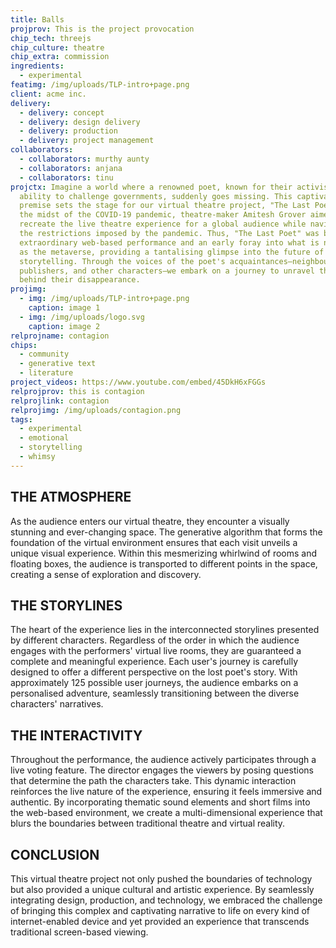 ```yaml
---
title: Balls
projprov: This is the project provocation
chip_tech: threejs
chip_culture: theatre
chip_extra: commission
ingredients:
  - experimental
featimg: /img/uploads/TLP-intro+page.png
client: acme inc.
delivery:
  - delivery: concept
  - delivery: design delivery
  - delivery: production
  - delivery: project management
collaborators:
  - collaborators: murthy aunty
  - collaborators: anjana
  - collaborators: tinu
projctx: Imagine a world where a renowned poet, known for their activism and
  ability to challenge governments, suddenly goes missing. This captivating
  premise sets the stage for our virtual theatre project, "The Last Poet." In
  the midst of the COVID-19 pandemic, theatre-maker Amitesh Grover aimed to
  recreate the live theatre experience for a global audience while navigating
  the restrictions imposed by the pandemic. Thus, "The Last Poet" was born—an
  extraordinary web-based performance and an early foray into what is now known
  as the metaverse, providing a tantalising glimpse into the future of immersive
  storytelling. Through the voices of the poet's acquaintances—neighbours,
  publishers, and other characters—we embark on a journey to unravel the mystery
  behind their disappearance.
projimg:
  - img: /img/uploads/TLP-intro+page.png
    caption: image 1
  - img: /img/uploads/logo.svg
    caption: image 2
relprojname: contagion
chips:
  - community
  - generative text
  - literature
project_videos: https://www.youtube.com/embed/45DkH6xFGGs
relprojprov: this is contagion
relprojlink: contagion
relprojimg: /img/uploads/contagion.png
tags:
  - experimental
  - emotional
  - storytelling
  - whimsy
---
```


<!--StartFragment-->

## T﻿HE ATMOSPHERE

As the audience enters our virtual theatre, they encounter a visually stunning and ever-changing space. The generative algorithm that forms the foundation of the virtual environment ensures that each visit unveils a unique visual experience. Within this mesmerizing whirlwind of rooms and floating boxes, the audience is transported to different points in the space, creating a sense of exploration and discovery.

## T﻿HE STORYLINES

The heart of the experience lies in the interconnected storylines presented by different characters. Regardless of the order in which the audience engages with the performers' virtual live rooms, they are guaranteed a complete and meaningful experience. Each user's journey is carefully designed to offer a different perspective on the lost poet's story. With approximately 125 possible user journeys, the audience embarks on a personalised adventure, seamlessly transitioning between the diverse characters' narratives.

## T﻿HE INTERACTIVITY

Throughout the performance, the audience actively participates through a live voting feature. The director engages the viewers by posing questions that determine the path the characters take. This dynamic interaction reinforces the live nature of the experience, ensuring it feels immersive and authentic. By incorporating thematic sound elements and short films into the web-based environment, we create a multi-dimensional experience that blurs the boundaries between traditional theatre and virtual reality.

## C﻿ONCLUSION

This virtual theatre project not only pushed the boundaries of technology but also provided a unique cultural and artistic experience. By seamlessly integrating design, production, and technology, we embraced the challenge of bringing this complex and captivating narrative to life on every kind of internet-enabled device and yet provided an experience that transcends traditional screen-based viewing.
